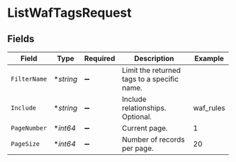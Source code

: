 # ListWafTagsRequest


## Fields

| Field                                       | Type                                        | Required                                    | Description                                 | Example                                     |
| ------------------------------------------- | ------------------------------------------- | ------------------------------------------- | ------------------------------------------- | ------------------------------------------- |
| `FilterName`                                | **string*                                   | :heavy_minus_sign:                          | Limit the returned tags to a specific name. |                                             |
| `Include`                                   | **string*                                   | :heavy_minus_sign:                          | Include relationships. Optional.            | waf_rules                                   |
| `PageNumber`                                | **int64*                                    | :heavy_minus_sign:                          | Current page.                               | 1                                           |
| `PageSize`                                  | **int64*                                    | :heavy_minus_sign:                          | Number of records per page.                 | 20                                          |